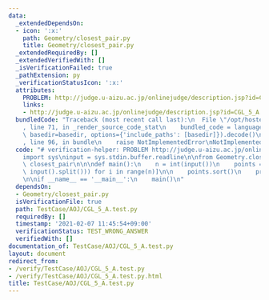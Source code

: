```yaml
---
data:
  _extendedDependsOn:
  - icon: ':x:'
    path: Geometry/closest_pair.py
    title: Geometry/closest_pair.py
  _extendedRequiredBy: []
  _extendedVerifiedWith: []
  _isVerificationFailed: true
  _pathExtension: py
  _verificationStatusIcon: ':x:'
  attributes:
    PROBLEM: http://judge.u-aizu.ac.jp/onlinejudge/description.jsp?id=CGL_5_A
    links:
    - http://judge.u-aizu.ac.jp/onlinejudge/description.jsp?id=CGL_5_A
  bundledCode: "Traceback (most recent call last):\n  File \"/opt/hostedtoolcache/Python/3.9.1/x64/lib/python3.9/site-packages/onlinejudge_verify/documentation/build.py\"\
    , line 71, in _render_source_code_stat\n    bundled_code = language.bundle(stat.path,\
    \ basedir=basedir, options={'include_paths': [basedir]}).decode()\n  File \"/opt/hostedtoolcache/Python/3.9.1/x64/lib/python3.9/site-packages/onlinejudge_verify/languages/python.py\"\
    , line 96, in bundle\n    raise NotImplementedError\nNotImplementedError\n"
  code: "# verification-helper: PROBLEM http://judge.u-aizu.ac.jp/onlinejudge/description.jsp?id=CGL_5_A\n\
    import sys\ninput = sys.stdin.buffer.readline\n\nfrom Geometry.closest_pair import\
    \ closest_pair\n\n\ndef main():\n    n = int(input())\n    points = [list(map(float,\
    \ input().split())) for i in range(n)]\n\n    points.sort()\n    print('{:.012f}'.format(closest_pair(points)[0]))\n\
    \n\nif __name__ == '__main__':\n    main()\n"
  dependsOn:
  - Geometry/closest_pair.py
  isVerificationFile: true
  path: TestCase/AOJ/CGL_5_A.test.py
  requiredBy: []
  timestamp: '2021-02-07 11:45:54+09:00'
  verificationStatus: TEST_WRONG_ANSWER
  verifiedWith: []
documentation_of: TestCase/AOJ/CGL_5_A.test.py
layout: document
redirect_from:
- /verify/TestCase/AOJ/CGL_5_A.test.py
- /verify/TestCase/AOJ/CGL_5_A.test.py.html
title: TestCase/AOJ/CGL_5_A.test.py
---
```

